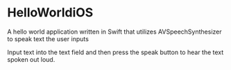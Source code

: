 # HelloWorldiOS
A hello world application written in Swift that utilizes AVSpeechSynthesizer to speak text the user inputs 

Input text into the text field and then press the speak button to hear the text spoken out loud.

